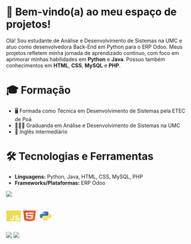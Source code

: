 # 🚀 Bem-vindo(a) ao meu espaço de projetos!
Olá! Sou estudante de Análise e Desenvolvimento de Sistemas na UMC e atuo como desenvolvedora Back-End em Python para o ERP Odoo.
Meus projetos refletem minha jornada de aprendizado contínuo, com foco em aprimorar minhas habilidades em **Python** e **Java**. Possuo também conhecimentos em **HTML**, **CSS**, **MySQL** e **PHP**.

# 🎓 Formação
- 🖥️ Formada como Técnica em Desenvolvimento de Sistemas pela ETEC de Poá <br>
- 👩🏻‍💻 Graduanda em Análise e Desenvolvimento de Sistemas na UMC
- 📢 Inglês intermediário 
# 🛠️ Tecnologias e Ferramentas
- **Linguagens:** Python, Java, HTML, CSS, MySQL, PHP
- **Frameworks/Plataformas:** ERP Odoo
<img height="170em" src="https://github-readme-stats.vercel.app/api/top-langs/?username=thaispoliveira&layout=compact&langs_count=7&theme=dracula">
<div style="display: inline_block"><br>
  <div style="display: inline_block"><br>
  <img align="center" alt="thais-Js" height="30" width="40" src="https://raw.githubusercontent.com/devicons/devicon/master/icons/javascript/javascript-plain.svg">
  <img align="center" alt="thais-HTML" height="30" width="40" src="https://raw.githubusercontent.com/devicons/devicon/master/icons/html5/html5-original.svg">
  <img align="center" alt="thais-Python" height="30" width="40" src="https://raw.githubusercontent.com/devicons/devicon/master/icons/python/python-original.svg">
  
</div>

##
 
<div> 
  <a href = "thaispoliveira07@gmail.com"><img src="https://img.shields.io/badge/-Gmail-%23333?style=for-the-badge&logo=gmail&logoColor=white" target="_blank"></a>
  <a href="www.linkedin.com/in/thais-oliveira-458533272" target="_blank"><img src="https://img.shields.io/badge/-LinkedIn-%230077B5?style=for-the-badge&logo=linkedin&logoColor=white" target="_blank"></a> 
  
</div>

